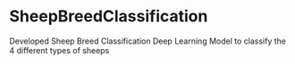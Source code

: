 # SheepBreedClassification
Developed Sheep Breed Classification Deep Learning Model to classify the 4 different types of sheeps
